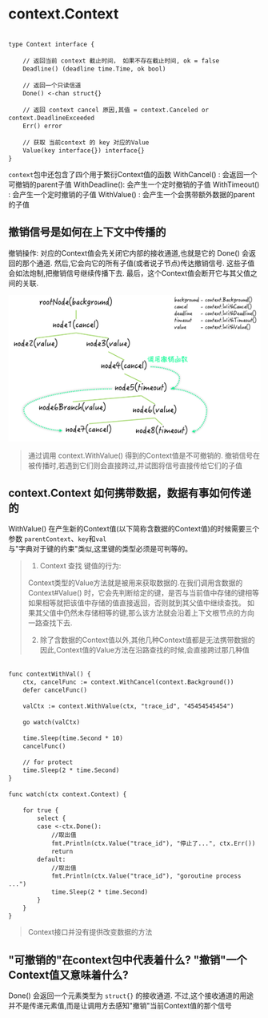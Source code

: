 # context.Context

```golang

type Context interface {

	// 返回当前 context 截止时间， 如果不存在截止时间, ok = false
	Deadline() (deadline time.Time, ok bool)

	// 返回一个只读信道
	Done() <-chan struct{}
	
	// 返回 context cancel 原因,其值 = context.Canceled or context.DeadlineExceeded
	Err() error
	
	// 获取 当前context 的 key 对应的Value
	Value(key interface{}) interface{}
}

```

`context`包中还包含了四个用于繁衍Context值的函数
WithCancel()  : 会返回一个可撤销的parent子值
WithDeadline(): 会产生一个定时撤销的子值
WithTimeout() : 会产生一个定时撤销的子值
WithValue()   : 会产生一个会携带额外数据的parent的子值



## 撤销信号是如何在上下文中传播的

撤销操作:
对应的Context值会先关闭它内部的接收通道,也就是它的 Done() 会返回的那个通道. 然后,它会向它的所有子值(或者说子节点)传达撤销信号.
这些子值会如法炮制,把撤销信号继续传播下去.  最后，这个Context值会断开它与其父值之间的关联.

![在上下文树中传播撤销信号](https://raw.githubusercontent.com/majunmin/image/master/img%E5%9C%A8%E4%B8%8A%E4%B8%8B%E6%96%87%E6%A0%91%E4%B8%AD%E4%BC%A0%E6%92%AD%E6%92%A4%E9%94%80%E4%BF%A1%E5%8F%B7.png)

> 通过调用 context.WithValue() 得到的Context值是不可撤销的.
> 撤销信号在被传播时,若遇到它们则会直接跨过,并试图将信号直接传给它们的子值



## context.Context 如何携带数据，数据有事如何传递的

WithValue() 在产生新的Context值(以下简称含数据的Context值)的时候需要三个参数
`parentContext`、`key`和`val`  
与"字典对于键的约束"类似,这里键的类型必须是可判等的。

> 1. Context 查找 键值的行为:
> 
> Context类型的Value方法就是被用来获取数据的.在我们调用含数据的Context#Value() 时，它会先判断给定的键，是否与当前值中存储的键相等
> 如果相等就把该值中存储的值直接返回，否则就到其父值中继续查找。
> 如果其父值中仍然未存储相等的键,那么该方法就会沿着上下文根节点的方向一路查找下去.
> 
> 2. 除了含数据的Context值以外,其他几种Context值都是无法携带数据的
>    因此,Context值的Value方法在沿路查找的时候,会直接跨过那几种值





```golang

func contextWithVal() {
	ctx, cancelFunc := context.WithCancel(context.Background())
	defer cancelFunc()

	valCtx := context.WithValue(ctx, "trace_id", "45454545454")

	go watch(valCtx)

	time.Sleep(time.Second * 10)
	cancelFunc()

	// for protect
	time.Sleep(2 * time.Second)
}

func watch(ctx context.Context) {

	for true {
		select {
		case <-ctx.Done():
			//取出值
			fmt.Println(ctx.Value("trace_id"), "停止了...", ctx.Err())
			return
		default:
			//取出值
			fmt.Println(ctx.Value("trace_id"), "goroutine process ...")
			time.Sleep(2 * time.Second)
		}
	}
}

```

> Context接口并没有提供改变数据的方法



## "可撤销的"在context包中代表着什么? "撤销"一个Context值又意味着什么?


Done() 会返回一个元素类型为 `struct{}` 的接收通道. 
不过,这个接收通道的用途并不是传递元素值,而是让调用方去感知"撤销"当前Context值的那个信号
